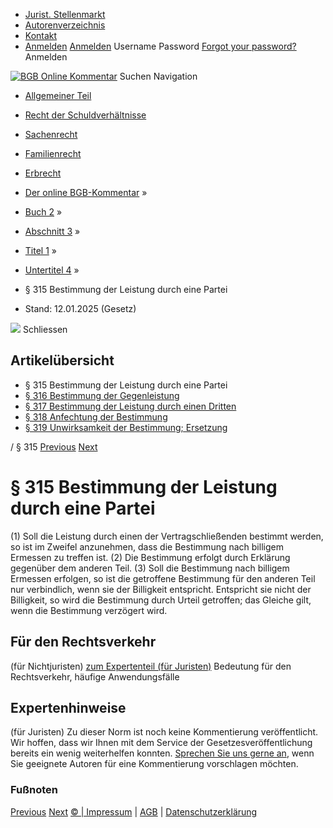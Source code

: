  * [Jurist. Stellenmarkt](https://bgb.kommentar.de/Buch-2/Abschnitt-3/Titel-1/Untertitel-4/</job-board> "Jurist. Stellenmarkt")
  * [Autorenverzeichnis](https://bgb.kommentar.de/Buch-2/Abschnitt-3/Titel-1/Untertitel-4/</Autorenverzeichnis> "Autorenverzeichnis")
  * [Kontakt](https://bgb.kommentar.de/Buch-2/Abschnitt-3/Titel-1/Untertitel-4/</Kontakt>)
  * [Anmelden](https://bgb.kommentar.de/Buch-2/Abschnitt-3/Titel-1/Untertitel-4/<#login> "show login form") [Anmelden](https://bgb.kommentar.de/Buch-2/Abschnitt-3/Titel-1/Untertitel-4/<#> "hide login form") Username Password
[Forgot your password?](https://bgb.kommentar.de/Buch-2/Abschnitt-3/Titel-1/Untertitel-4/</user/forgotpassword>) Anmelden 


[![BGB Online Kommentar](https://bgb.kommentar.de/extension/bgb/design/bgb/images/logo.png)](https://bgb.kommentar.de/Buch-2/Abschnitt-3/Titel-1/Untertitel-4/</> "BGB Online Kommentar")
Suchen
Navigation
  * [Allgemeiner Teil](https://bgb.kommentar.de/Buch-2/Abschnitt-3/Titel-1/Untertitel-4/</Buch-1>)
  * [Recht der Schuldverhältnisse](https://bgb.kommentar.de/Buch-2/Abschnitt-3/Titel-1/Untertitel-4/</Buch-2>)
  * [Sachenrecht](https://bgb.kommentar.de/Buch-2/Abschnitt-3/Titel-1/Untertitel-4/</Buch-3>)
  * [Familienrecht](https://bgb.kommentar.de/Buch-2/Abschnitt-3/Titel-1/Untertitel-4/</Buch-4>)
  * [Erbrecht](https://bgb.kommentar.de/Buch-2/Abschnitt-3/Titel-1/Untertitel-4/</Buch-5>)


  * [Der online BGB-Kommentar](https://bgb.kommentar.de/Buch-2/Abschnitt-3/Titel-1/Untertitel-4/</>) »
  * [Buch 2](https://bgb.kommentar.de/Buch-2/Abschnitt-3/Titel-1/Untertitel-4/</Buch-2>) »
  * [Abschnitt 3](https://bgb.kommentar.de/Buch-2/Abschnitt-3/Titel-1/Untertitel-4/</Buch-2/Abschnitt-3>) »
  * [Titel 1](https://bgb.kommentar.de/Buch-2/Abschnitt-3/Titel-1/Untertitel-4/</Buch-2/Abschnitt-3/Titel-1>) »
  * [Untertitel 4](https://bgb.kommentar.de/Buch-2/Abschnitt-3/Titel-1/Untertitel-4/</Buch-2/Abschnitt-3/Titel-1/Untertitel-4>) »
  * § 315 Bestimmung der Leistung durch eine Partei 
  * Stand: 12.01.2025 (Gesetz) 


![](https://vg01.met.vgwort.de/na/1c9909529ead4f509072c06d9081a7d5)
Schliessen 
## Artikelübersicht
  * § 315 Bestimmung der Leistung durch eine Partei 
  * [ § 316 Bestimmung der Gegenleistung ](https://bgb.kommentar.de/Buch-2/Abschnitt-3/Titel-1/Untertitel-4/</Buch-2/Abschnitt-3/Titel-1/Untertitel-4/Bestimmung-der-Gegenleistung>)
  * [ § 317 Bestimmung der Leistung durch einen Dritten ](https://bgb.kommentar.de/Buch-2/Abschnitt-3/Titel-1/Untertitel-4/</Buch-2/Abschnitt-3/Titel-1/Untertitel-4/Bestimmung-der-Leistung-durch-einen-Dritten>)
  * [ § 318 Anfechtung der Bestimmung ](https://bgb.kommentar.de/Buch-2/Abschnitt-3/Titel-1/Untertitel-4/</Buch-2/Abschnitt-3/Titel-1/Untertitel-4/Anfechtung-der-Bestimmung>)
  * [ § 319 Unwirksamkeit der Bestimmung; Ersetzung ](https://bgb.kommentar.de/Buch-2/Abschnitt-3/Titel-1/Untertitel-4/</Buch-2/Abschnitt-3/Titel-1/Untertitel-4/Unwirksamkeit-der-Bestimmung-Ersetzung>)


/ § 315 
[Previous](https://bgb.kommentar.de/Buch-2/Abschnitt-3/Titel-1/Untertitel-4/</Buch-2/Abschnitt-3/Titel-1/Untertitel-3/Kuendigung-von-Dauerschuldverhaeltnissen-aus-wichtigem-Grund> "§ 314 Kündigung von Dauerschuldverhältnissen aus wichtigem Grund") [Next](https://bgb.kommentar.de/Buch-2/Abschnitt-3/Titel-1/Untertitel-4/</Buch-2/Abschnitt-3/Titel-1/Untertitel-4/Bestimmung-der-Gegenleistung> "§ 316 Bestimmung der Gegenleistung")
# § 315 Bestimmung der Leistung durch eine Partei
(1) Soll die Leistung durch einen der Vertragschließenden bestimmt werden, so ist im Zweifel anzunehmen, dass die Bestimmung nach billigem Ermessen zu treffen ist.
(2) Die Bestimmung erfolgt durch Erklärung gegenüber dem anderen Teil.
(3) Soll die Bestimmung nach billigem Ermessen erfolgen, so ist die getroffene Bestimmung für den anderen Teil nur verbindlich, wenn sie der Billigkeit entspricht. Entspricht sie nicht der Billigkeit, so wird die Bestimmung durch Urteil getroffen; das Gleiche gilt, wenn die Bestimmung verzögert wird.
## Für den Rechtsverkehr 
(für Nichtjuristen)
[zum Expertenteil (für Juristen)](https://bgb.kommentar.de/Buch-2/Abschnitt-3/Titel-1/Untertitel-4/<#expertenhinweise>)
Bedeutung für den Rechtsverkehr, häufige Anwendungsfälle
## Expertenhinweise
(für Juristen)
Zu dieser Norm ist noch keine Kommentierung veröffentlicht. Wir hoffen, dass wir Ihnen mit dem Service der Gesetzesveröffentlichung bereits ein wenig weiterhelfen konnten. [Sprechen Sie uns gerne an](https://bgb.kommentar.de/Buch-2/Abschnitt-3/Titel-1/Untertitel-4/</Kontakt>), wenn Sie geeignete Autoren für eine Kommentierung vorschlagen möchten. 
### Fußnoten
[Previous](https://bgb.kommentar.de/Buch-2/Abschnitt-3/Titel-1/Untertitel-4/</Buch-2/Abschnitt-3/Titel-1/Untertitel-3/Kuendigung-von-Dauerschuldverhaeltnissen-aus-wichtigem-Grund> "§ 314 Kündigung von Dauerschuldverhältnissen aus wichtigem Grund") [Next](https://bgb.kommentar.de/Buch-2/Abschnitt-3/Titel-1/Untertitel-4/</Buch-2/Abschnitt-3/Titel-1/Untertitel-4/Bestimmung-der-Gegenleistung> "§ 316 Bestimmung der Gegenleistung")
[© | Impressum](https://bgb.kommentar.de/Buch-2/Abschnitt-3/Titel-1/Untertitel-4/</Kontakt>) | [AGB](https://bgb.kommentar.de/Buch-2/Abschnitt-3/Titel-1/Untertitel-4/</AGB>) | [Datenschutzerklärung](https://bgb.kommentar.de/Buch-2/Abschnitt-3/Titel-1/Untertitel-4/</Datenschutzerklaerung-fuer-Leser>)
